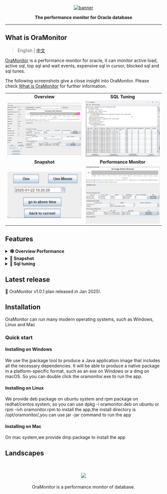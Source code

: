 <p align="center">
<a href="https://huangkj.com/"><img src="documents/images/oramonitor-icon.gif" alt="banner" width="200px"></a>
</p>

<p align="center">
<b>The performance monitor for Oracle database</b>
</p>

----

## What is OraMonitor

> English | [中文](README_zh.md)

[OraMonitor](https://huangkj.com/) is a performance monitor for oracle, it can monitor active load, active sql, 
top sql and wait events, expensive sql in cursor, blocked sql and sql tunes.

The following screenshots give a close insight into OraMonitor. Please
check [What is OraMonitor](https://huangkj.com/docs/introduction/what-is-oramonitor/) for further information.

<table>
  <tr>
      <td width="50%" align="center"><b>Overview</b></td>
      <td width="50%" align="center"><b>SQL Tuning</b></td>
  </tr>
  <tr>
     <td><img src="documents/images/overview.png" alt=""/></td>
     <td><img src="documents/images/sql_tuning.png" alt=""/></td>
  </tr>
  <tr>
      <td width="50%" align="center"><b>Snapshot</b></td>
      <td width="50%" align="center"><b>Performance Monitor</b></td>
  </tr>
  <tr>
     <td><img src="documents/images/snapshot.png" alt=""/></td>
     <td><img src="documents/images/performance_monitor.png" alt=""/></td>
  </tr>
</table>

## Features

<details>
  <summary><b>🕸 Overview Performance</b></summary>
  Support sysStat the performance metrics of database. <a href="https://huangkj.com/docs//">Learn more</a>.
  </details>

<details>
  <summary><b>🔗 Snapshot</b></summary>
  Provide snapshot screen to easily compare the performance in different times.
  </details>

<details>
  <summary><b>🤖 Sql tuning</b></summary>
  Provide sql tuning advice . <a href="https://huangkj.com/">Learn more</a>.
  </details>
  
## Latest release

🎉 OraMonitor v1.0.1 plan released in Jan 2025!.

## Installation

OraMonitor can run many modern operating systems, such as Windows, Linux and Mac

### Quick start

#### Installing on Windows
We use the jpackage tool to produce a Java application image that includes all the necessary dependencies.
It will be able to produce a native package in a platform-specific format, such as an exe on Windows or a dmg on macOS. So you can double click the oramonitor.exe to run the app.

#### Installing on Linux
We provide deb package on ubuntu system and rpm package on redhat/centos system, so you can use dpkg -i oramonitor.deb on ubuntu or rpm -ivh oramonitor.rpm to install the app,the install directory is /opt/oramonitor/,you can use jar -jar command to run the app

#### Installing on Mac
On mac system,we provide dmp package to install the app

## Landscapes

<p align="center">
<br/><br/>
<img src="documents/images/logo.png" width="150" alt=""/>&nbsp;&nbsp;<img src="https://huangkj.com/images/log.png" width="200"/>&nbsp;&nbsp;
<br/><br/>
OraMonitor is a performance monitor of database.
</p>
